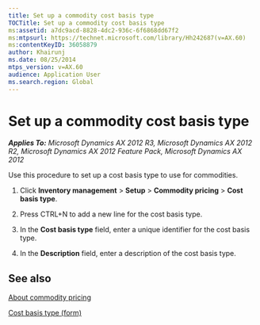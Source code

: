 ```yaml
---
title: Set up a commodity cost basis type
TOCTitle: Set up a commodity cost basis type
ms:assetid: a7dc9acd-8828-4dc2-936c-6f6868dd67f2
ms:mtpsurl: https://technet.microsoft.com/library/Hh242687(v=AX.60)
ms:contentKeyID: 36058879
author: Khairunj
ms.date: 08/25/2014
mtps_version: v=AX.60
audience: Application User
ms.search.region: Global
---
```


# Set up a commodity cost basis type 


_**Applies To:** Microsoft Dynamics AX 2012 R3, Microsoft Dynamics AX 2012 R2, Microsoft Dynamics AX 2012 Feature Pack, Microsoft Dynamics AX 2012_

Use this procedure to set up a cost basis type to use for commodities.

1.  Click **Inventory management** \> **Setup** \> **Commodity pricing** \> **Cost basis type**.

2.  Press CTRL+N to add a new line for the cost basis type.

3.  In the **Cost basis type** field, enter a unique identifier for the cost basis type.

4.  In the **Description** field, enter a description of the cost basis type.

## See also

[About commodity pricing](about-commodity-pricing.md)

[Cost basis type (form)](https://technet.microsoft.com/library/hh209373\(v=ax.60\))

  


